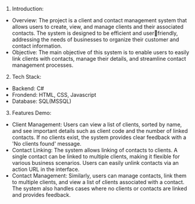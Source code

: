 1. Introduction:
 - Overview: The project is a client and contact management system that allows users to create, view, and manage clients and their associated contacts. The system is designed to be efficient and userfriendly, addressing the needs of businesses to organize their customer and contact information.
 - Objective: The main objective of this system is to enable users to easily link clients with contacts, manage their details, and streamline contact management processes.
   
2. Tech Stack:
- Backend: C#
- Frondend: HTML, CSS, Javascript
- Database: SQL(MSSQL)
  
3. Features Demo:
 - Client Management: Users can view a list of clients, sorted by name, and see important details such as client code and the number of linked contacts. If no clients exist, the system provides clear feedback with a 'No clients found' message.
 - Contact Linking: The system allows linking of contacts to clients. A single contact can be linked to multiple clients, making it flexible for various business scenarios. Users can easily unlink contacts via an action URL in the interface.
 - Contact Management: Similarly, users can manage contacts, link them to multiple clients, and view a list of clients associated with a contact. The system also handles cases where no clients or contacts are linked and provides feedback.
